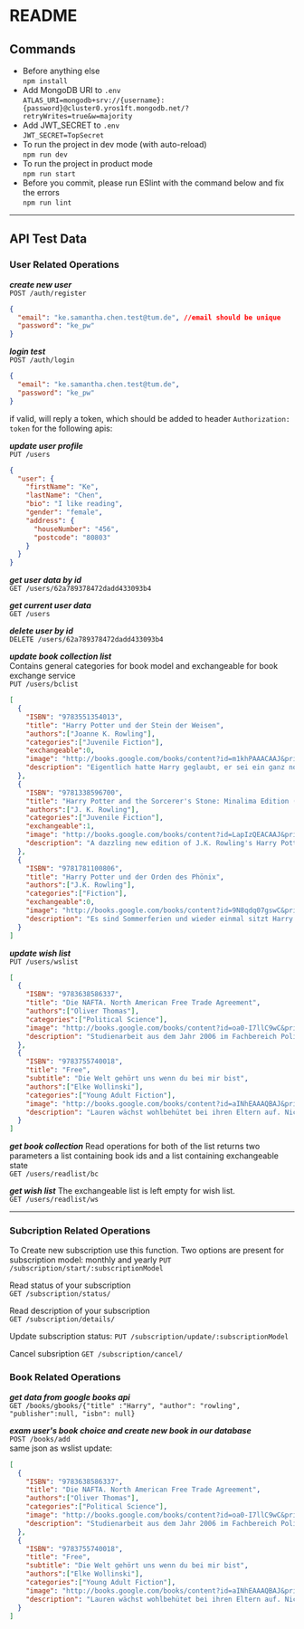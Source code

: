 # README

## Commands

- Before anything else  
  `npm install`
- Add MongoDB URI to `.env`  
  `ATLAS_URI=mongodb+srv://{username}:{password}@cluster0.yros1ft.mongodb.net/?retryWrites=true&w=majority`
- Add JWT_SECRET to `.env`  
  `JWT_SECRET=TopSecret`
- To run the project in dev mode (with auto-reload)  
  `npm run dev`
- To run the project in product mode  
  `npm run start`
- Before you commit, please run ESlint with the command below and fix the errors  
  `npm run lint`

---

## API Test Data

### User Related Operations

**_create new user_**  
`POST /auth/register`

```JSON
{
  "email": "ke.samantha.chen.test@tum.de", //email should be unique
  "password": "ke_pw"
}
```

**_login test_**  
`POST /auth/login`

```Json
{
  "email": "ke.samantha.chen.test@tum.de",
  "password": "ke_pw"
}
```

if valid, will reply a token, which should be added to header `Authorization: token` for the following apis:

**_update user profile_**  
`PUT /users`

```JSON
{
  "user": {
    "firstName": "Ke",
    "lastName": "Chen",
    "bio": "I like reading",
    "gender": "female",
    "address": {
      "houseNumber": "456",
      "postcode": "80803"
    }
  }
}
```

**_get user data by id_**  
`GET /users/62a789378472dadd433093b4`

**_get current user data_**  
`GET /users`

**_delete user by id_**  
`DELETE /users/62a789378472dadd433093b4`

**_update book collection list_**  
Contains general categories for book model and exchangeable for book exchange service  
`PUT /users/bclist`

```JSON
[
  {
    "ISBN": "9783551354013",
    "title": "Harry Potter und der Stein der Weisen",
    "authors":["Joanne K. Rowling"],
    "categories":["Juvenile Fiction"],
    "exchangeable":0,
    "image": "http://books.google.com/books/content?id=m1khPAAACAAJ&printsec=frontcover&img=1&zoom=1&source=gbs_api",
    "description": "Eigentlich hatte Harry geglaubt, er sei ein ganz normaler Junge. Zumindest bis zu seinem elften Geburtstag. Da erfährt er, dass er sich an der Schule für Hexerei und Zauberei einfinden soll. Und warum? Weil Harry ein Zauberer ist. Und so wird für Harry das erste Jahr in der Schule das spannendste, aufregendste und lustigste in seinem Leben. Er stürzt von einem Abenteuer in die nächste ungeheuerliche Geschichte, muss gegen Bestien, Mitschüler und Fabelwesen kämpfen. Da ist es gut, dass er schon Freunde gefunden hat, die ihm im Kampf gegen die dunklen Mächte zur Seite stehen."
  },
  {
    "ISBN": "9781338596700",
    "title": "Harry Potter and the Sorcerer's Stone: Minalima Edition (Harry Potter, Book 1), Volume 1",
    "authors":["J. K. Rowling"],
    "categories":["Juvenile Fiction"],
    "exchangeable":1,
    "image": "http://books.google.com/books/content?id=LapIzQEACAAJ&printsec=frontcover&img=1&zoom=1&source=gbs_api",
    "description": "A dazzling new edition of J.K. Rowling's Harry Potter and the Sorcerer's Stone, fully illustrated in brilliant color and featuring exclusive interactive paper craft elements, including a fold-out Hogwarts letter and more! In this stunning new edition of Harry Potter and the Sorcerer's Stone, experience the story as never before. J.K. Rowling's complete and unabridged text is accompanied by full-color illustrations on nearly every page and eight exclusive, interactive paper craft elements: Readers will open Harry's Hogwarts letter, reveal the magical entryway to Diagon Alley, make a sumptuous feast appear in the Great Hall, and more. Designed and illustrated by award-winning design studio MinaLima - best known for establishing the visual graphic style of the Harry Potter and Fantastic Beasts films - this edition is sure to be a keepsake for Harry Potter fans, a beautiful addition to any collector's bookshelf, and an enchanting way to introduce the first book in this beloved series to a new generation of readers."
  },
  {
    "ISBN": "9781781100806",
    "title": "Harry Potter und der Orden des Phönix",
    "authors":["J.K. Rowling"],
    "categories":["Fiction"],
    "exchangeable":0,
    "image": "http://books.google.com/books/content?id=9N8qdq07gswC&printsec=frontcover&img=1&zoom=1&edge=curl&source=gbs_api",
    "description": "Es sind Sommerferien und wieder einmal sitzt Harry bei den unmöglichen Dursleys im Ligusterweg fest. Doch diesmal treibt ihn größere Unruhe denn je - Warum schreiben seine Freunde Ron und Hermine nur so rätselhafte Briefe? Und vor allem: Warum erfährt er nichts über die dunklen Mächte, die inzwischen neu erstanden sind und sich unaufhaltsam über Harrys Welt verbreiten? Noch ahnt er nicht, was der geheimnisvolle Orden des Phönix gegen Voldemort ausrichten kann ... Als Harrys fünftes Schuljahr in Hogwarts beginnt, werden seine Sorgen nur noch größer. Und dann schlägt der Dunkle Lord wieder zu. Harry muss seine Freunde um sich scharen, sonst gibt es kein Entrinnen."
  }
]


```

**_update wish list_**  
`PUT /users/wslist`

```JSON
[
  {
    "ISBN": "9783638586337",
    "title": "Die NAFTA. North American Free Trade Agreement",
    "authors":["Oliver Thomas"],
    "categories":["Political Science"],
    "image": "http://books.google.com/books/content?id=oa0-I7llC9wC&printsec=frontcover&img=1&zoom=1&edge=curl&source=gbs_api",
    "description": "Studienarbeit aus dem Jahr 2006 im Fachbereich Politik - Internationale Politik - Thema: Globalisierung, pol. Ökonomie, Note: 1,7, Fachhochschule Münster, Veranstaltung: Regionalwissenschaften Lateinamerika, 8 Quellen im Literaturverzeichnis, Sprache: Deutsch, Abstract: Das Nordamerikanische Freihandelsabkommen NAFTA (North American Free Trade Agreement) ist ein zum 01.01.1994 gegründeter Wirtschaftsverbund zwischen den Vereinigten Staaten, Kanada und Mexiko. Das NAFTA-Abkommen löste das bis dato existierende Kanadisch-Amerikanische Freihandelsabkommen mit dem Ziel ab, die Zölle im bilateralen Handel innerhalb eines bestimmten Zeitraums zu eliminieren. Gemessen an der Bevölkerung ist mit dem NAFTA-Abkommen ein Wirtschaftsblock entstanden, der mit rd. 380 Mio. Einwohnern größer als der der Europäischen Union ist. Mit einem kumulierten BIP von 6.000 Milliarden US-Dollar gehört die NAFTA außerdem zu den größten Freihandelszonen der Welt. In den folgenden Kapiteln sollen das Zustandekommen und der Inhalt des Abkommens, die nationalen Interessen der beteiligten Staaten und die derzeitige Situation näher erläutert werden sowie ein kurzer Ausblick über Chancen und Perspektiven der NAFTA gegeben werden."
  },
  {
    "ISBN": "9783755740018",
    "title": "Free",
    "subtitle": "Die Welt gehört uns wenn du bei mir bist",
    "authors":["Elke Wollinski"],
    "categories":["Young Adult Fiction"],
    "image": "http://books.google.com/books/content?id=aINhEAAAQBAJ&printsec=frontcover&img=1&zoom=1&edge=curl&source=gbs_api",
    "description": "Lauren wächst wohlbehütet bei ihren Eltern auf. Nichts hasst sie mehr, als das langweilige Leben auf dem Land. Es stört sie, dass ihre Eltern ihr Leben diktieren wollen. Lauren liebt das Abenteuer und hält nichts davon, ein braves Mädchen zu sein. Eines Tages lernt sie den jungen Aussteiger Randy kennen. Dieser zeltet, begleitet von seinem Hund Earl und dem zahmen Frettchen Speedy, auf dem Grundstück ihres Nachbarn. Randy verkörpert für Lauren alles, was sie mit Abenteuer verbindet. Sie freundet sich mit ihm an und seine Lebensweise fasziniert sie immer mehr. Und nicht nur das. Sie verliebt sich hoffnungslos in ihn und brennt mit ihm durch. Randy ist der Sohn eines Dachdeckers. Er hasst nichts mehr, als sich den Vorschriften der Gesellschaft zu fügen. Deshalb steigt er aus und lebt seinen Traum, zu Fuß die gesamten USA zu durchqueren. Alles was ihm wichtig ist, nimmt er auf seine Reise mit. Seine Tiere und ein Zelt. Mehr nicht. Ohne Geld durch die Welt, lautet sein Motto. Als er Lauren begegnet verändert sich alles. Die beiden verlieben sich hoffnungslos ineinander. Gemeinsam mit ihr setzt er seine Reise fort. Was zunächst als harmloses Abenteuer beginnt, endet in Flucht und dem Kampf ums pure Überleben, als Randy eines versuchten Mordes bezichtigt wird."
  }
]
```

**_get book collection_**
Read operations for both of the list returns two parameters a list containing book ids and a list containing exchangeable state  
`GET /users/readlist/bc`

**_get wish list_**
The exchangeable list is left empty for wish list.  
`GET /users/readlist/ws`

---

### Subcription Related Operations

To Create new subscription use this function. Two options are present for subscription model: monthly and yearly
`PUT /subscription/start/:subscriptionModel`

Read status of your subscription  
`GET /subscription/status/`

Read description of your subscription  
`GET /subscription/details/`

Update subscription status:
`PUT /subscription/update/:subscriptionModel`

Cancel subsription
`GET /subscription/cancel/`

### Book Related Operations

**_get data from google books api_**  
`GET /books/gbooks/{"title" :"Harry", "author": "rowling", "publisher":null, "isbn": null}`

**_exam user's book choice and create new book in our database_**  
`POST /books/add`  
same json as wslist update:

```JSON
[
  {
    "ISBN": "9783638586337",
    "title": "Die NAFTA. North American Free Trade Agreement",
    "authors":["Oliver Thomas"],
    "categories":["Political Science"],
    "image": "http://books.google.com/books/content?id=oa0-I7llC9wC&printsec=frontcover&img=1&zoom=1&edge=curl&source=gbs_api",
    "description": "Studienarbeit aus dem Jahr 2006 im Fachbereich Politik - Internationale Politik - Thema: Globalisierung, pol. Ökonomie, Note: 1,7, Fachhochschule Münster, Veranstaltung: Regionalwissenschaften Lateinamerika, 8 Quellen im Literaturverzeichnis, Sprache: Deutsch, Abstract: Das Nordamerikanische Freihandelsabkommen NAFTA (North American Free Trade Agreement) ist ein zum 01.01.1994 gegründeter Wirtschaftsverbund zwischen den Vereinigten Staaten, Kanada und Mexiko. Das NAFTA-Abkommen löste das bis dato existierende Kanadisch-Amerikanische Freihandelsabkommen mit dem Ziel ab, die Zölle im bilateralen Handel innerhalb eines bestimmten Zeitraums zu eliminieren. Gemessen an der Bevölkerung ist mit dem NAFTA-Abkommen ein Wirtschaftsblock entstanden, der mit rd. 380 Mio. Einwohnern größer als der der Europäischen Union ist. Mit einem kumulierten BIP von 6.000 Milliarden US-Dollar gehört die NAFTA außerdem zu den größten Freihandelszonen der Welt. In den folgenden Kapiteln sollen das Zustandekommen und der Inhalt des Abkommens, die nationalen Interessen der beteiligten Staaten und die derzeitige Situation näher erläutert werden sowie ein kurzer Ausblick über Chancen und Perspektiven der NAFTA gegeben werden."
  },
  {
    "ISBN": "9783755740018",
    "title": "Free",
    "subtitle": "Die Welt gehört uns wenn du bei mir bist",
    "authors":["Elke Wollinski"],
    "categories":["Young Adult Fiction"],
    "image": "http://books.google.com/books/content?id=aINhEAAAQBAJ&printsec=frontcover&img=1&zoom=1&edge=curl&source=gbs_api",
    "description": "Lauren wächst wohlbehütet bei ihren Eltern auf. Nichts hasst sie mehr, als das langweilige Leben auf dem Land. Es stört sie, dass ihre Eltern ihr Leben diktieren wollen. Lauren liebt das Abenteuer und hält nichts davon, ein braves Mädchen zu sein. Eines Tages lernt sie den jungen Aussteiger Randy kennen. Dieser zeltet, begleitet von seinem Hund Earl und dem zahmen Frettchen Speedy, auf dem Grundstück ihres Nachbarn. Randy verkörpert für Lauren alles, was sie mit Abenteuer verbindet. Sie freundet sich mit ihm an und seine Lebensweise fasziniert sie immer mehr. Und nicht nur das. Sie verliebt sich hoffnungslos in ihn und brennt mit ihm durch. Randy ist der Sohn eines Dachdeckers. Er hasst nichts mehr, als sich den Vorschriften der Gesellschaft zu fügen. Deshalb steigt er aus und lebt seinen Traum, zu Fuß die gesamten USA zu durchqueren. Alles was ihm wichtig ist, nimmt er auf seine Reise mit. Seine Tiere und ein Zelt. Mehr nicht. Ohne Geld durch die Welt, lautet sein Motto. Als er Lauren begegnet verändert sich alles. Die beiden verlieben sich hoffnungslos ineinander. Gemeinsam mit ihr setzt er seine Reise fort. Was zunächst als harmloses Abenteuer beginnt, endet in Flucht und dem Kampf ums pure Überleben, als Randy eines versuchten Mordes bezichtigt wird."
  }
]
```
